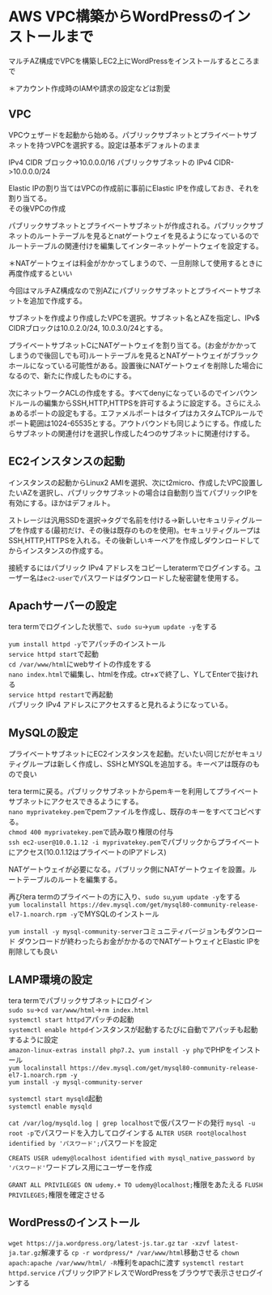 # AWS VPC構築からWordPressのインストールまで
マルチAZ構成でVPCを構築しEC2上にWordPressをインストールするところまで  
  
＊アカウント作成時のIAMや請求の設定などは割愛
  
## VPC
VPCウェザードを起動から始める。パブリックサブネットとプライベートサブネットを持つVPCを選択する。設定は基本デフォルトのまま  
  
IPv4 CIDR ブロック->10.0.0.0/16
パブリックサブネットの IPv4 CIDR->10.0.0.0/24

Elastic IPの割り当てはVPCの作成前に事前にElastic IPを作成しておき、それを割り当てる。  
その後VPCの作成  
  
パブリックサブネットとプライベートサブネットが作成される。パブリックサブネットのルートテーブルを見るとnatゲートウェイを見るようになっているのでルートテーブルの関連付けを編集してインターネットゲートウェイを設定する。  
  
＊NATゲートウェイは料金がかかってしまうので、一旦削除して使用するときに再度作成するといい  
  
今回はマルチAZ構成なので別AZにパブリックサブネットとプライベートサブネットを追加で作成する。  
  
サブネットを作成より作成したVPCを選択。サブネット名とAZを指定し、IPv$ CIDRブロックは10.0.2.0/24, 10.0.3.0/24とする。  
  
プライベートサブネットCにNATゲートウェイを割り当てる。(お金がかかってしまうので後回しでも可)ルートテーブルを見るとNATゲートウェイがブラックホールになっている可能性がある。設置後にNATゲートウェイを削除した場合になるので、新たに作成したものにする。  
  
次にネットワークACLの作成をする。すべてdenyになっているのでインバウンドルールの編集からSSH,HTTP,HTTPSを許可するように設定する。さらにえふぁめるポートの設定もする。エファメルポートはタイプはカスタムTCPルールでポート範囲は1024-65535とする。アウトバウンドも同じようにする。作成したらサブネットの関連付けを選択し作成した4つのサブネットに関連付けする。  
  
## EC2インスタンスの起動
インスタンスの起動からLinux2 AMIを選択、次にt2micro、作成したVPC設置したいAZを選択し、パブリックサブネットの場合は自動割り当てパブリックIPを有効にする。ほかはデフォルト。  
  
ストレージは汎用SSDを選択->タグで名前を付ける->新しいセキュリティグループを作成する(最初だけ、その後は既存のものを使用)。セキュリティグループはSSH,HTTP,HTTPSを入れる。その後新しいキーペアを作成しダウンロードしてからインスタンスの作成する。  
  
接続するにはパブリック IPv4 アドレスをコピーしteratermでログインする。ユーザー名は`ec2-user`でパスワードはダウンロードした秘密鍵を使用する。

## Apachサーバーの設定
tera termでログインした状態で、`sudo su`->`yum update -y`をする  
  
`yum install httpd -y`でアパッチのインストール  
`service httpd start`で起動  
`cd /var/www/html`にwebサイトの作成をする  
`nano index.html`で編集し、htmlを作成。ctr+xで終了し、YしてEnterで抜けれる  
`service httpd restart`で再起動  
パブリック IPv4 アドレスにアクセスすると見れるようになっている。

## MySQLの設定
プライベートサブネットにEC2インスタンスを起動。だいたい同じだがセキュリティグループは新しく作成し、SSHとMYSQLを追加する。キーペアは既存のもので良い

tera termに戻る。パブリックサブネットからpemキーを利用してプライベートサブネットにアクセスできるようにする。  
`nano myprivatekey.pem`でpemファイルを作成し、既存のキーをすべてコピペする。  
`chmod 400 myprivatekey.pem`で読み取り権限の付与  
`ssh ec2-user@10.0.1.12 -i myprivatekey.pem`でパブリックからプライベートにアクセス(10.0.1.12はプライベートのIPアドレス)

NATゲートウェイが必要になる。パブリック側にNATゲートウェイを設置。ルートテーブルのルートを編集する。
  
再びtera termのプライベートの方に入り、`sudo su`,`yum update -y`をする  
`yum localinstall https://dev.mysql.com/get/mysql80-community-release-el7-1.noarch.rpm -y`でMYSQLのインストール     
    
`yum install -y mysql-community-server`コミュニティバージョンもダウンロード
ダウンロードが終わったらお金がかかるのでNATゲートウェイとElastic IPを削除しても良い

## LAMP環境の設定
tera termでパブリックサブネットにログイン   
`sudo su`->`cd var/www/html`->`rm index.html`   
`systemctl start httpd`アパッチの起動   
`systemctl enable httpd`インスタンスが起動するたびに自動でアパッチも起動するように設定  
`amazon-linux-extras install php7.2`、`yum install -y php`でPHPをインストール    
`yum localinstall https://dev.mysql.com/get/mysql80-community-release-el7-1.noarch.rpm -y`  
`yum install -y mysql-community-server`     

`systemctl start mysqld`起動    
`systemctl enable mysqld`   
    
`cat /var/log/mysqld.log | grep localhost`で仮パスワードの発行
`mysql -u root -p`でパスワードを入力してログインする
`ALTER USER root@localhost identified by 'パスワード';`パスワードを設定

`CREATS USER udemy@localhost identified with mysql_native_password by 'パスワード'`ワードプレス用にユーザーを作成

`GRANT ALL PRIVILEGES ON udemy.+ TO udemy@localhost;`権限をあたえる
`FLUSH PRIVILEGES;`権限を確定させる

## WordPressのインストール
`wget https://ja.wordpress.org/latest-js.tar.gz`
`tar -xzvf latest-ja.tar.gz`解凍する
`cp -r wordpress/* /var/www/html`移動させる
`chown apach:apache /var/www/html/ -R`権利をapachに渡す
`systemctl restart httpd.service`
パブリックIPアドレスでWordPressをブラウザで表示させログインする